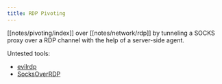 ```yaml
---
title: RDP Pivoting
---
```


[[notes/pivoting/index]] over [[notes/network/rdp]] by tunneling a SOCKS proxy over a RDP channel with the help of a server-side agent.

Untested tools:

- [evilrdp](https://github.com/skelsec/evilrdp)
- [SocksOverRDP](https://github.com/nccgroup/SocksOverRDP)
